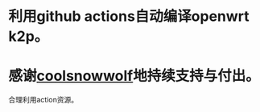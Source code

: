 # **利用github actions自动编译openwrt k2p**。
# **感谢[**coolsnowwolf**](https://github.com/coolsnowwolf/lede)地持续支持与付出。**
合理利用action资源。

